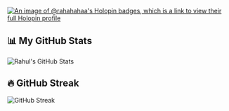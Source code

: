 [![An image of @rahahahaa's Holopin badges, which is a link to view their full Holopin profile](https://holopin.me/rahahahaa)](https://holopin.io/@rahahahaa)

## 📊 My GitHub Stats
![Rahul's GitHub Stats](https://github-readme-stats.vercel.app/api?username=rahul-bhat&count_private=true&show_icons=true&theme=radical)

## 🔥 GitHub Streak
![GitHub Streak](https://github-readme-streak-stats.herokuapp.com/?user=rahul-bhat&theme=dark)
